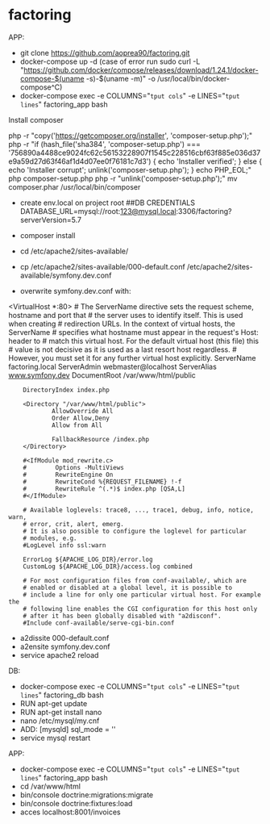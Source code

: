 # factoring
APP:

- git clone https://github.com/aoprea90/factoring.git
- docker-compose up -d (case of error run sudo curl -L "https://github.com/docker/compose/releases/download/1.24.1/docker-compose-$(uname -s)-$(uname -m)" -o /usr/local/bin/docker-compose^C)
- docker-compose exec -e COLUMNS="`tput cols`" -e LINES="`tput lines`" factoring_app bash

Install composer

php -r "copy('https://getcomposer.org/installer', 'composer-setup.php');"
php -r "if (hash_file('sha384', 'composer-setup.php') === '756890a4488ce9024fc62c56153228907f1545c228516cbf63f885e036d37e9a59d27d63f46af1d4d07ee0f76181c7d3') { echo 'Installer verified'; } else { echo 'Installer corrupt'; unlink('composer-setup.php'); } echo PHP_EOL;"
php composer-setup.php
php -r "unlink('composer-setup.php');"
mv composer.phar /usr/local/bin/composer


- create env.local on project root
##DB CREDENTIALS
DATABASE_URL=mysql://root:123@mysql.local:3306/factoring?serverVersion=5.7

- composer install

- cd /etc/apache2/sites-available/
- cp /etc/apache2/sites-available/000-default.conf /etc/apache2/sites-available/symfony.dev.conf
- overwrite symfony.dev.conf with:

 <VirtualHost *:80>
        # The ServerName directive sets the request scheme, hostname and port that
        # the server uses to identify itself. This is used when creating
        # redirection URLs. In the context of virtual hosts, the ServerName
        # specifies what hostname must appear in the request's Host: header to
        # match this virtual host. For the default virtual host (this file) this
        # value is not decisive as it is used as a last resort host regardless.
        # However, you must set it for any further virtual host explicitly.
        ServerName factoring.local
        ServerAdmin webmaster@localhost
        ServerAlias www.symfony.dev
        DocumentRoot /var/www/html/public

        DirectoryIndex index.php

        <Directory "/var/www/html/public">
                AllowOverride All
                Order Allow,Deny
                Allow from All

                FallbackResource /index.php
        </Directory>

        #<IfModule mod_rewrite.c>
        #        Options -MultiViews
        #        RewriteEngine On
        #        RewriteCond %{REQUEST_FILENAME} !-f
        #        RewriteRule ^(.*)$ index.php [QSA,L]
        #</IfModule>

        # Available loglevels: trace8, ..., trace1, debug, info, notice, warn,
        # error, crit, alert, emerg.
        # It is also possible to configure the loglevel for particular
        # modules, e.g.
        #LogLevel info ssl:warn

        ErrorLog ${APACHE_LOG_DIR}/error.log
        CustomLog ${APACHE_LOG_DIR}/access.log combined

        # For most configuration files from conf-available/, which are
        # enabled or disabled at a global level, it is possible to
        # include a line for only one particular virtual host. For example the
        # following line enables the CGI configuration for this host only
        # after it has been globally disabled with "a2disconf".
        #Include conf-available/serve-cgi-bin.conf
</VirtualHost>


- a2dissite 000-default.conf
- a2ensite symfony.dev.conf
- service apache2 reload


DB:

- docker-compose exec -e COLUMNS="`tput cols`" -e LINES="`tput lines`" factoring_db bash
- RUN apt-get update
- RUN apt-get install nano
- nano /etc/mysql/my.cnf
- ADD: 
  [mysqld]
	sql_mode = ''
- service mysql restart


APP:

- docker-compose exec -e COLUMNS="`tput cols`" -e LINES="`tput lines`" factoring_app bash
- cd /var/www/html
- bin/console doctrine:migrations:migrate
- bin/console doctrine:fixtures:load
- acces localhost:8001/invoices


